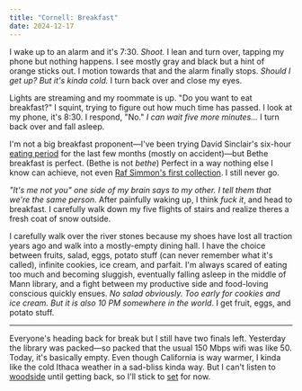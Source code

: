 ```yaml
---
title: "Cornell: Breakfast"
date: 2024-12-17
---
```


I wake up to an alarm and it's 7:30. *Shoot.* I lean and turn over, tapping my phone but nothing happens. I see mostly gray and black but a hint of orange sticks out. I motion towards that and the alarm finally stops.  *Should I get up? But it's kinda cold.* I turn back over and close my eyes. 

Lights are streaming and my roommate is up. "Do you want to eat breakfast?" I squint, trying to figure out how much time has passed. I look at my phone, it's 8:30. I respond, "No." *I can wait five more minutes...* I turn back over and fall asleep.

I'm not a big breakfast proponent—I've been trying David Sinclair's six-hour [eating period](https://www.youtube.com/watch?v=n9IxomBusuw&t=4516s&ab_channel=AndrewHuberman) for the last few months (mostly on accident)—but Bethe breakfast is perfect. (Bethe is not *bethe*) Perfect in a way nothing else I know can achieve, not even [Raf Simmon's first collection](https://www.nytimes.com/2012/07/05/fashion/raf-simonss-first-dior-collection.html). I still never go. 

*"It's me not you" one side of my brain says to my other. I tell them that we're the same person.* After painfully waking up, I think *fuck it*, and head to breakfast. I carefully walk down my five flights of stairs and realize theres a fresh coat of snow outside.

I carefully walk over the river stones because my shoes have lost all traction years ago and walk into a mostly-empty dining hall. I have the choice between fruits, salad, eggs, potato stuff (can never remember what it's called), infinite cookies, ice cream, and parfait. I'm always scared of eating too much and becoming sluggish, eventually falling asleep in the middle of Mann library, and a fight between my productive side and food-loving conscious quickly ensues. *No salad obviously. Too early for cookies and ice cream. But it is also 10 PM somewhere in the world*. I get fruit, eggs, and potato stuff.

---

Everyone's heading back for break but I still have two finals left. Yesterday the library was packed—so packed that the usual 150 Mbps wifi was like 50. Today, it's basically empty. Even though California is way warmer, I kinda like the cold Ithaca weather in a sad-bliss kinda way. But I can't listen to [woodside](https://open.spotify.com/playlist/0YNAqSNn527X1B8JeubNIZ?si=e256a79d50374776) until getting back, so I'll stick to [set](https://soundcloud.com/rishi-gurjar-135586751/sets/set) for now.